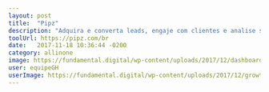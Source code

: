 ```yaml
---
layout: post
title:  "Pipz"
description: "Adquira e converta leads, engaje com clientes e analise suas estratégias de negócio, tudo no mesmo lugar."
toolUrl: https://pipz.com/br
date:   2017-11-18 10:36:44 -0200
category: allinone
image: https://fundamental.digital/wp-content/uploads/2017/12/dashboard.png
user: equipeGH
userImage: https://fundamental.digital/wp-content/uploads/2017/12/growth-4.png
---
```


